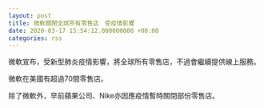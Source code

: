 ```yaml
---
layout: post
title: 微軟關閉全球所有零售店　受疫情影響
date: 2020-03-17 15:54:12.000000000 +08:00
categories: rss
---
```


微軟宣布，受新型肺炎疫情影響，將全球所有零售店，不過會繼續提供線上服務。

微軟在美國有超過70間零售店。

除了微軟外，早前蘋果公司、Nike亦因應疫情暫時關閉部份零售店。
